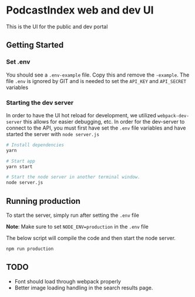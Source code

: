 # PodcastIndex web and dev UI

This is the UI for the public and dev portal

## Getting Started

### Set .env

You should see a `.env-example` file. Copy this and remove the `-example`. The file `.env` is ignored by GIT and is needed to set the `API_KEY` and `API_SECRET` variables

### Starting the dev server

In order to have the UI hot reload for development, we utilized `webpack-dev-server` this allows for easier debugging, etc. In order for the dev-server to connect to the API, you must first have set the `.env` file variables and have started the server with `node server.js` 

```zsh
# Install dependencies
yarn

# Start app
yarn start

# Start the node server in another terminal window.
node server.js
```

## Running production

To start the server, simply run after setting the `.env` file

**Note**: Make sure to set `NODE_ENV=production` in the `.env` file

The below script will compile the code and then start the node server.

```zsh
npm run production
```

## TODO

-   Font should load through webpack properly
-   Better image loading handling in the search results page.
